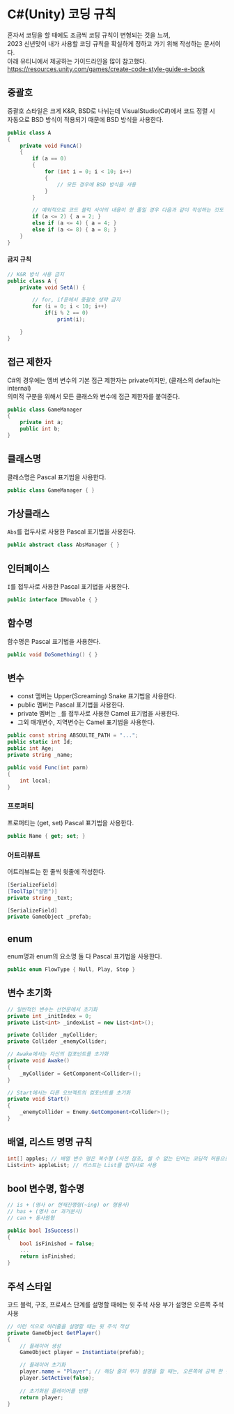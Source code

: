 # C#(Unity) 코딩 규칙

혼자서 코딩을 할 때에도 조금씩 코팅 규칙이 변형되는 것을 느껴,  
2023 신년맞이 내가 사용할 코딩 규칙을 확실하게 정하고 가기 위해 작성하는 문서이다.  
아래 유티니에서 제공하는 가이드라인을 많이 참고했다.  
https://resources.unity.com/games/create-code-style-guide-e-book

## 중괄호
중괄호 스타일은 크게 K&R, BSD로 나뉘는데 VisualStudio(C#)에서 코드 정렬 시  
자동으로 BSD 방식이 적용되기 때문에 BSD 방식을 사용한다.
``` C#
public class A
{
    private void FuncA()
    {
        if (a == 0)
        {
            for (int i = 0; i < 10; i++)
            {
                // 모든 경우에 BSD 방식을 사용
            }
        }

        // 예외적으로 코드 블럭 사이의 내용이 한 줄일 경우 다음과 같이 작성하는 것도 허용
        if (a <= 2) { a = 2; }
        else if (a <= 4) { a = 4; }
        else if (a <= 8) { a = 8; }
    }
}
```
#### 금지 규칙
``` C#
// K&R 방식 사용 금지
public class A {
    private void SetA() {

        // for, if문에서 중괄호 생략 금지
        for (i = 0; i < 10; i++)
            if(i % 2 == 0)
                print(i);

    }
}
```

## 접근 제한자
C#의 경우에는 멤버 변수의 기본 접근 제한자는 private이지만, (클래스의 default는 internal)  
의미적 구분을 위해서 모든 클래스와 변수에 접근 제한자를 붙여준다.
``` C#
public class GameManager
{
    private int a;
    public int b;
}
```

## 클래스명
클래스명은 Pascal 표기법을 사용한다.
``` C#
public class GameManager { }
```

## 가상클래스
`Abs`를 접두사로 사용한 Pascal 표기법을 사용한다.
``` C#
public abstract class AbsManager { }
```

## 인터페이스
`I`를 접두사로 사용한 Pascal 표기법을 사용한다.
``` C#
public interface IMovable { }
```

## 함수명
함수명은 Pascal 표기법을 사용한다.
``` C#
public void DoSomething() { }
```

## 변수
- const 멤버는 Upper(Screaming) Snake 표기법을 사용한다.  
- public 멤버는 Pascal 표기법을 사용한다.  
- private 멤버는 `_`를 접두사로 사용한 Camel 표기법을 사용한다.  
- 그외 매개변수, 지역변수는 Camel 표기법을 사용한다.
``` C#
public const string ABSOULTE_PATH = "...";
public static int Id;
public int Age;
private string _name;

public void Func(int parm)
{
    int local;
}
```

### 프로퍼티
프로퍼티는 (get, set) Pascal 표기법을 사용한다.
``` C#
public Name { get; set; }
```

### 어트리뷰트
어트리뷰트는 한 줄씩 윗줄에 작성한다.
``` C#
[SerializeField]
[ToolTip("설명")]
private string _text;

[SerializeField]
private GameObject _prefab;
```

## enum
enum명과 enum의 요소명 둘 다 Pascal 표기법을 사용한다.
``` C#
public enum FlowType { Null, Play, Stop }
```

## 변수 초기화
``` C#
// 일반적인 변수는 선언문에서 초기화
private int _initIndex = 0;
private List<int> _indexList = new List<int>();

private Collider _myCollider;
private Collider _enemyCollider;

// Awake에서는 자신의 컴포넌트를 초기화 
private void Awake()
{
    _myCollider = GetComponent<Collider>();
}

// Start에서는 다른 오브젝트의 컴포넌트를 초기화 
private void Start()
{
    _enemyCollider = Enemy.GetComponent<Collider>();
}
```

## 배열, 리스트 명명 규칙
``` C#
int[] apples; // 배열 변수 명은 복수형 (사전 참조, 셀 수 없는 단어는 코딩적 허용으로 s를 붙임)
List<int> appleList; // 리스트는 List를 접미사로 사용
```

## bool 변수명, 함수명
``` C#
// is + (명사 or 현재진행형(~ing) or 형용사)
// has + (명사 or 과거분사)
// can + 동사원형

public bool IsSuccess()
{
    bool isFinished = false;
    ...
    return isFinished;
}
```


## 주석 스타일
코드 블럭, 구조, 프로세스 단계를 설명할 때에는 윗 주석 사용
부가 설명은 오른쪽 주석 사용
``` C#
// 이런 식으로 여러줄을 설명할 때는 윗 주석 작성
private GameObject GetPlayer()
{
    // 플레이어 생성
    GameObject player = Instantiate(prefab);

    // 플레이어 초기화
    player.name = "Player"; // 해당 줄의 부가 설명을 할 때는, 오른쪽에 공백 한 칸을 두고 주석 작성
    player.SetActive(false);
    
    // 초기화된 플레이어를 반환
    return player;  
}
```
